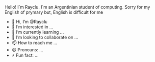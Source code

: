 Hello!
I´m Rayclu. I´m an Argentinian student of computing. Sorry for my English of prymary but, English is difficult for me



- 👋 Hi, I’m @Rayclu
- 👀 I’m interested in ...
- 🌱 I’m currently learning ...
- 💞️ I’m looking to collaborate on ...
- 📫 How to reach me ...
- 😄 Pronouns: ...
- ⚡ Fun fact: ...

<!---
Rayclu/Rayclu is a ✨ special ✨ repository because its `README.md` (this file) appears on your GitHub profile.
You can click the Preview link to take a look at your changes.
--->
